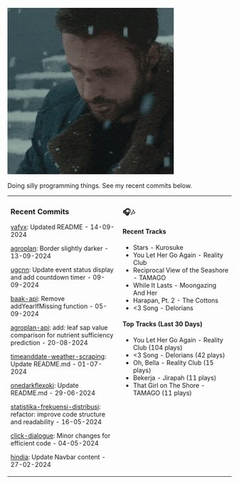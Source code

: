 ![](https://github.com/yafyx/yafyx/blob/main/gif/sadgosling.gif)

Doing silly programming things. See my recent commits below.

<table><tr>
<td valign="top" width="50%">

### Recent Commits

<!-- recent_commits starts -->
[yafyx](https://github.com/yafyx/yafyx/commit/46b5e4531915467807236d6385886307b91b7e4b): Updated README - 14-09-2024

[agroplan](https://github.com/yafyx/agroplan/commit/fda14c3a79148b8ccced3255f31be0bdea30b038): Border slightly darker - 13-09-2024

[ugcnn](https://github.com/yafyx/ugcnn/commit/7b622f68c0fda3d840915b0e5adbf9c8ace923bf): Update event status display and add countdown timer - 09-09-2024

[baak-api](https://github.com/yafyx/baak-api/commit/3a822f83b44e2be4bcbc66f307c7fe2734c1369f): Remove addYearIfMissing function - 05-09-2024

[agroplan-api](https://github.com/yafyx/agroplan-api/commit/5fcd252868fca6f827408c7e629fe26407c3346f): add: leaf sap value comparison for nutrient sufficiency prediction - 20-08-2024

[timeanddate-weather-scraping](https://github.com/yafyx/timeanddate-weather-scraping/commit/7b114d739f870b5ea486fe05adb33b177ac5ad7c): Update README.md - 01-07-2024

[onedarkflexoki](https://github.com/yafyx/onedarkflexoki/commit/13db08acb9f7e7a50ff2192e626e484533f67175): Update README.md - 29-06-2024

[statistika-frekuensi-distribusi](https://github.com/yafyx/statistika-frekuensi-distribusi/commit/83eee4d905146aed84436041597fa2158661c7ac): refactor: improve code structure and readability - 16-05-2024

[click-dialogue](https://github.com/yafyx/click-dialogue/commit/21a3edc21ee883cbe1f0046fc6dd51c6e433ddac): Minor changes for efficient code - 04-05-2024

[hindia](https://github.com/yafyx/hindia/commit/a37b7d678456ec7e43e60f73f861593b14f41ddd): Update Navbar content - 27-02-2024
<!-- recent_commits ends -->

</td>
<td valign="top" width="50%">

### 🎧🎶

#### Recent Tracks

<!-- recent_tracks starts -->
- Stars - Kurosuke
- You Let Her Go Again - Reality Club
- Reciprocal View of the Seashore - TAMAGO
- While It Lasts - Moongazing And Her
- Harapan, Pt. 2 - The Cottons
- <3 Song - Delorians
<!-- recent_tracks ends -->

#### Top Tracks (Last 30 Days)

<!-- top_tracks starts -->
- You Let Her Go Again - Reality Club (104 plays)
- <3 Song - Delorians (42 plays)
- Oh, Bella - Reality Club (15 plays)
- Bekerja - Jirapah (11 plays)
- That Girl on The Shore - TAMAGO (11 plays)
<!-- top_tracks ends -->

</td>
</tr></table>
